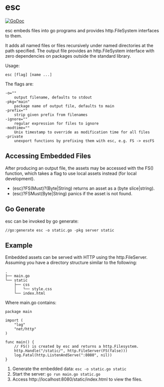 # esc

[![GoDoc](https://godoc.org/github.com/mjibson/esc?status.svg)](https://godoc.org/github.com/mjibson/esc)

esc embeds files into go programs and provides http.FileSystem interfaces
to them.

It adds all named files or files recursively under named directories at the
path specified. The output file provides an http.FileSystem interface with
zero dependencies on packages outside the standard library.

Usage:

`esc [flag] [name ...]`

The flags are:

```
-o=""
	output filename, defaults to stdout
-pkg="main"
	package name of output file, defaults to main
-prefix=""
	strip given prefix from filenames
-ignore=""
	regular expression for files to ignore
-modtime=""
	Unix timestamp to override as modification time for all files
-private
	unexport functions by prefixing them with esc, e.g. FS -> escFS
```

## Accessing Embedded Files

After producing an output file, the assets may be accessed with the FS()
function, which takes a flag to use local assets instead (for local
development).

 * (esc)?FS(Must)?(Byte|String) returns an asset as a (byte slice|string).
 * (esc)?FSMust(Byte|String) panics if the asset is not found.

## Go Generate

esc can be invoked by go generate:

`//go:generate esc -o static.go -pkg server static`

## Example

Embedded assets can be served with HTTP using the http.FileServer.
Assuming you have a directory structure similar to the following:

```
.
├── main.go
└── static
    ├── css
    │   └── style.css
    └── index.html
```

Where main.go contains:

```
package main

import (
	"log"
	"net/http"
)

func main() {
	// FS() is created by esc and returns a http.Filesystem.
	http.Handle("/static/", http.FileServer(FS(false)))
	log.Fatal(http.ListenAndServe(":8080", nil))
}

```

1. Generate the embedded data:
	`esc -o static.go static`
2. Start the server:
	`go run main.go static.go`
3. Access http://localhost:8080/static/index.html to view the files.
